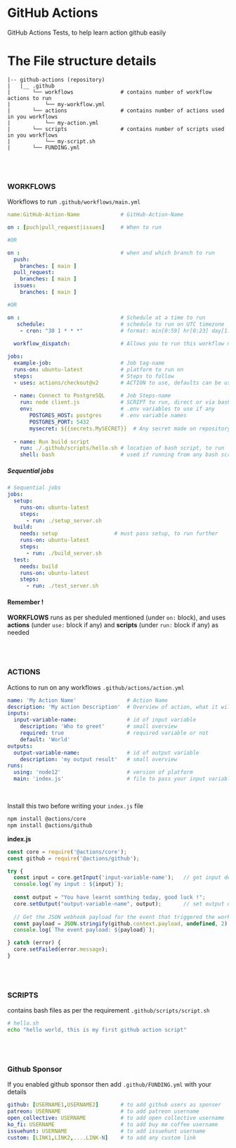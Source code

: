 # GitHub Actions
GitHub Actions Tests, to help learn action github easily

# The File structure details

```
|-- github-actions (repository)
|   |__ .github
|       └── workflows               # contains number of workflow actions to run
|           └── my-workflow.yml
|       └── actions                 # contains number of actions used in you workflows
|           └── my-action.yml
|       └── scripts                 # contains number of scripts used in you workflows
|           └── my-script.sh
|       └── FUNDING.yml
```
<br><br>
### WORKFLOWS
Workflows to run `.github/workflows/main.yml`
```yaml
name:GitHub-Action-Name             # GitHub-Action-Name

on : [puch|pull_request|issues]     # When to run

#OR

on :                                # when and which branch to run
  push:
    branches: [ main ]
  pull_request:
    branches: [ main ]
  issues:
    branches: [ main ]

#OR

on :                                # Schedule at a time to run
   schedule:                        # schedule to run on UTC timezone
    - cron: "30 1 * * *"            # format: min[0:59] hr[0:23] day[1:31] month[0-11] weekday[0-6]; week-0:sun, week-6:sat
    
  workflow_dispatch:                # Allows you to run this workflow manually from the Actions tab

jobs:
  example-job:                      # Job tag-name
  runs-on: ubuntu-latest            # platform to run on
  steps:                            # Steps to follow
  - uses: actions/checkout@v2       # ACTION to use, defaults can be used from github's 'actions/*' repository as per need
  
  - name: Connect to PostgreSQL     # Job Steps-name
    run: node client.js             # SCRIPT to run, direct or via bash scripts
    env:                            # .env variables to use if any
       POSTGRES_HOST: postgres      # .env variable names
       POSTGRES_PORT: 5432
       mysecret: ${{secrets.MySECRET}}  # Any secret made on repository secrets, can access here via variable `secrets.variableName`
  
  - name: Run build script
    run: ./.github/scripts/hello.sh # location of bash script, to run
    shell: bash                     # used if running from any bash scripts
```

##### Sequential jobs
```yaml
# Sequential jobs
jobs:
  setup:
    runs-on: ubuntu-latest
    steps:
      - run: ./setup_server.sh
  build:
    needs: setup                  # must pass setup, to run further
    runs-on: ubuntu-latest
    steps:
      - run: ./build_server.sh
  test:
    needs: build
    runs-on: ubuntu-latest
    steps:
      - run: ./test_server.sh

```
#### Remember !
**WORKFLOWS** runs as per sheduled mentioned (under `on:` block), and uses **actions** (under `use:` block if any) and **scripts** (under `run:` block if any) as needed

<br><br>

### ACTIONS
Actions to run on any workflows `.github/actions/action.yml`
```yaml
name: 'My Action Name'                # Action Name
description: 'My action Description'  # Overview of action, what it will do
inputs:
  input-variable-name:                # id of input variable
    description: 'Who to greet'       # small overview
    required: true                    # required variable or not
    default: 'World'
outputs:
  output-variable-name:               # id of output variable
    description: 'my output result'   # small overview
runs:
  using: 'node12'                     # version of platform
  main: 'index.js'                    # file to pass your input variables, as well as return at output variable

```

<br>

Install this two before writing your `index.js` file

```bash
npm install @actions/core
npm install @actions/github
```

**index.js**
```js
const core = require('@actions/core');
const github = require('@actions/github');

try {
  const input = core.getInput('input-variable-name');   // get input defined in actions filename 'action.yml'
  console.log(`my input : ${input}`);
  
  const output = "You have learnt somthing today, good luck !";
  core.setOutput("output-variable-name", output);       // set output defined in actions filename 'action.yml'
  
  // Get the JSON webhook payload for the event that triggered the workflow
  const payload = JSON.stringify(github.context.payload, undefined, 2)
  console.log(`The event payload: ${payload}`);

} catch (error) {
  core.setFailed(error.message);
}
```

<br><br>
### SCRIPTS
contains bash files as per the requirement `.github/scripts/script.sh`
```bash
# hello.sh
echo "hello world, this is my first github action script"
```

<br><br>
### Github Sponsor
If you enabled github sponsor then add `.github/FUNDING.yml` with your details
```yaml
github: [USERNAME1,USERNAME2]       # to add github users as sponser
patreon: USERNAME                   # to add patreon username
open_collective: USERNAME           # to add open collective username
ko_fi: USERNAME                     # to add buy me coffee username
issuehunt: USERNAME                 # to add issuehunt username
custom: [LINK1,LINK2,....LINK-N]    # to add any custom link
```
